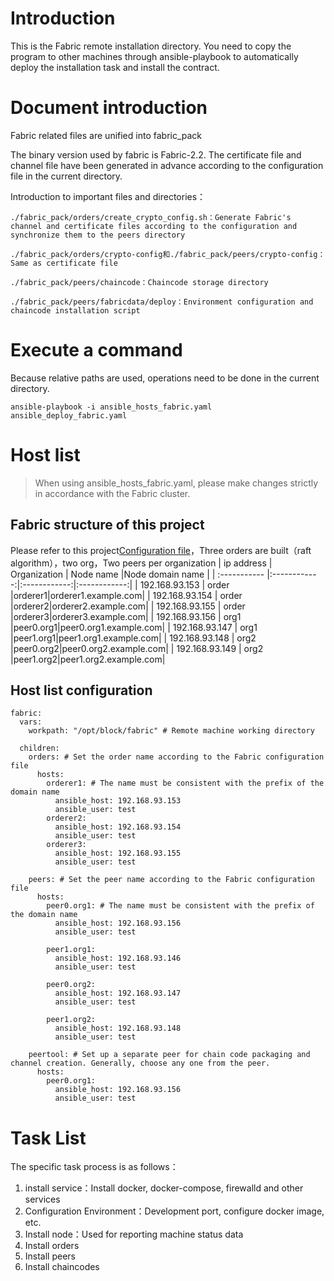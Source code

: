 # Introduction
This is the Fabric remote installation directory. You need to copy the program to other machines through ansible-playbook to automatically deploy the installation task and install the contract.

# Document introduction
Fabric related files are unified into fabric_pack

The binary version used by fabric is Fabric-2.2. The certificate file and channel file have been generated in advance according to the configuration file in the current directory.

Introduction to important files and directories：
```shell
./fabric_pack/orders/create_crypto_config.sh：Generate Fabric's channel and certificate files according to the configuration and synchronize them to the peers directory
```
```shell
./fabric_pack/orders/crypto-config和./fabric_pack/peers/crypto-config： Same as certificate file
```

```shell
./fabric_pack/peers/chaincode：Chaincode storage directory
```
```shell
./fabric_pack/peers/fabricdata/deploy：Environment configuration and chaincode installation script
```

# Execute a command
Because relative paths are used, operations need to be done in the current directory.
```shell
ansible-playbook -i ansible_hosts_fabric.yaml ansible_deploy_fabric.yaml
```
# Host list
> When using ansible_hosts_fabric.yaml, please make changes strictly in accordance with the Fabric cluster.

## Fabric structure of this project
Please refer to this project[Configuration file](./fabric_pack/orders/crypto-config.yaml)，Three orders are built（raft algorithm），two org，Two peers per organization
| ip address       |     Organization  | Node name  |Node domain name  |
| :----------- |:------------:|:------------:|:------------:|
|   192.168.93.153    |   order  |orderer1|orderer1.example.com|
|   192.168.93.154    |   order  |orderer2|orderer2.example.com|
|   192.168.93.155    |   order  |orderer3|orderer3.example.com|
|   192.168.93.156    |   org1  |peer0.org1|peer0.org1.example.com|
|   192.168.93.147    |   org1  |peer1.org1|peer1.org1.example.com|
|   192.168.93.148    |   org2  |peer0.org2|peer0.org2.example.com|
|   192.168.93.149    |   org2  |peer1.org2|peer1.org2.example.com|

## Host list configuration
```shell
fabric:
  vars:
    workpath: "/opt/block/fabric" # Remote machine working directory
  
  children:
    orders: # Set the order name according to the Fabric configuration file
      hosts:
        orderer1: # The name must be consistent with the prefix of the domain name
          ansible_host: 192.168.93.153
          ansible_user: test
        orderer2:
          ansible_host: 192.168.93.154
          ansible_user: test
        orderer3:
          ansible_host: 192.168.93.155
          ansible_user: test

    peers: # Set the peer name according to the Fabric configuration file
      hosts:
        peer0.org1: # The name must be consistent with the prefix of the domain name
          ansible_host: 192.168.93.156
          ansible_user: test

        peer1.org1:
          ansible_host: 192.168.93.146
          ansible_user: test

        peer0.org2:
          ansible_host: 192.168.93.147
          ansible_user: test

        peer1.org2:
          ansible_host: 192.168.93.148
          ansible_user: test

    peertool: # Set up a separate peer for chain code packaging and channel creation. Generally, choose any one from the peer.
      hosts:
        peer0.org1:
          ansible_host: 192.168.93.156
          ansible_user: test

```

# Task List
The specific task process is as follows：
1. install service：Install docker, docker-compose, firewalld and other services
2. Configuration Environment：Development port, configure docker image, etc.
3. Install node：Used for reporting machine status data
4. Install orders
5. Install peers
6. Install chaincodes
